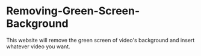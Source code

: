 # Removing-Green-Screen-Background
This website will remove the green screen of video's background and insert whatever video you want.
